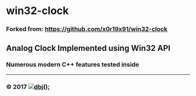 # win32-clock
### Forked from: https://github.com/x0r19x91/win32-clock

## Analog Clock Implemented using Win32 API

### Numerous modern C++ features tested inside

---------------------------------------------------------------------  
### &copy; 2017 [![dbj();](http://dbj.org/wp-content/uploads/2015/12/cropped-dbj-icon-e1486129719897.jpg)](http://www.dbj.org "dbj")  

